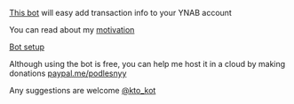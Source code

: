 [This bot](https://t.me/ynab_with_bot) will easy add transaction info to your YNAB account

You can read about my [motivation](https://github.com/Podlesnyy/YnabBot/wiki/YNAB--&-Telegram-bot-=-%F0%9F%A7%A1)

[Bot setup](https://github.com/Podlesnyy/YnabBot/wiki/Bot-setup)

Although using the bot is free, you can help me host it in a cloud by making donations [paypal.me/podlesnyy](https://www.paypal.me/podlesnyy)

Any suggestions are welcome [@kto_kot](https://t.me/kto_kot)
